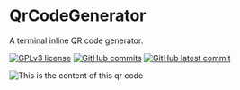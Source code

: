 # QrCodeGenerator
A terminal inline QR code generator.

[![GPLv3 license](https://img.shields.io/badge/License-GPLv3-blue.svg)](http://perso.crans.org/besson/LICENSE.html)
[![GitHub commits](https://badgen.net/github/commits/Hrssid/QrCodeGenerator)](https://GitHub.com/Hrssid/QrCodeGenerator/commit/)
[![GitHub latest commit](https://badgen.net/github/last-commit/Hrssid/QrCodeGenerator)](https://GitHub.com/Hrssid/QrCodeGenerator/commit/)

![This is the content of this qr code](https://cdn.discordapp.com/attachments/968934448664019015/1233721379996569672/github-header-image_3.png?ex=662e2012&is=662cce92&hm=bdaed1e65640d56aa8320b7d927a1a6442e9934274f4cf0538f4ff4b3c715b58&)
